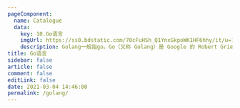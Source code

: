 ```yaml
---
pageComponent: 
  name: Catalogue
  data: 
    key: 10.Go语言
    imgUrl: https://ss0.bdstatic.com/70cFuHSh_Q1YnxGkpoWK1HF6hhy/it/u=1708048020,1302162538&fm=15&gp=0.jpg
    description: Golang一般指go。Go（又称 Golang）是 Google 的 Robert Griesemer，Rob Pike 及 Ken Thompson 开发的一种静态强类型、编译型语言。Go 语言语法与 C 相近，但功能上有：内存安全，GC（垃圾回收），结构形态及 CSP-style 并发计算。记录一些 golang 的学习笔记，整理一些 Go 语言学习资料
title: Go语言
sidebar: false
article: false
comment: false
editLink: false
date: 2021-03-04 14:46:00
permalink: /golang/
---
```

